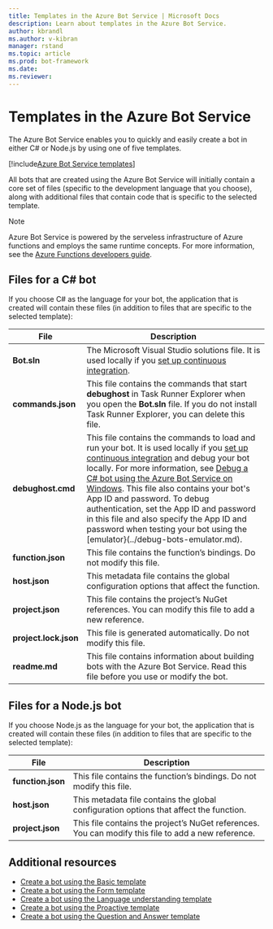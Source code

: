 ```yaml
---
title: Templates in the Azure Bot Service | Microsoft Docs
description: Learn about templates in the Azure Bot Service.
author: kbrandl
ms.author: v-kibran
manager: rstand
ms.topic: article
ms.prod: bot-framework
ms.date: 
ms.reviewer: 
---
```


# Templates in the Azure Bot Service

The Azure Bot Service enables you to quickly and easily create a bot in either C# or Node.js by using one of five templates. 

[!include[Azure Bot Service templates](../includes/snippet-abs-templates.md)] 

All bots that are created using the Azure Bot Service will initially contain a core set of files (specific to the development language that you choose), along with additional files that contain code that is specific to the selected template.

> [!NOTE]
> Azure Bot Service is powered by the serveless infrastructure of Azure functions and employs the same runtime concepts. 
> For more information, see the <a href="https://azure.microsoft.com/en-us/documentation/articles/functions-reference/" target="_blank">Azure Functions developers guide</a>.

## Files for a C# bot

If you choose C# as the language for your bot, the application that is created will contain these files (in addition to files that are specific to the selected template):

| File | Description |
|----|----|
| **Bot.sln** | The Microsoft Visual Studio solutions file. It is used locally if you [set up continuous integration](azure-bot-service-continuous-integration.md). |
| **commands.json** | This file contains the commands that start **debughost** in Task Runner Explorer when you open the **Bot.sln** file. If you do not install Task Runner Explorer, you can delete this file. |
| **debughost.cmd** | This file contains the commands to load and run your bot. It is used locally if you [set up continuous integration](azure-bot-service-continuous-integration.md) and debug your bot locally. For more information, see [Debug a C# bot using the Azure Bot Service on Windows](azure-bot-service-debug-bot.md#debug-csharp). This file also contains your bot's App ID and password. To debug authentication, set the App ID and password in this file and also specify the App ID and password when testing your bot using the [emulator}(../debug-bots-emulator.md). |
| **function.json** | This file contains the function’s bindings. Do not modify this file. |
| **host.json** | This metadata file contains the global configuration options that affect the function. |
| **project.json** | This file contains the project’s NuGet references. You can modify this file to add a new reference. |
| **project.lock.json** | This file is generated automatically. Do not modify this file. |
| **readme.md** | This file contains information about building bots with the Azure Bot Service. Read this file before you use or modify the bot. |

## Files for a Node.js bot

If you choose Node.js as the language for your bot, the application that is created will contain these files (in addition to files that are specific to the selected template):

| File | Description |
|----|----|
| **function.json** | This file contains the function’s bindings. Do not modify this file. |
| **host.json** | This metadata file contains the global configuration options that affect the function. |
| **project.json** | This file contains the project’s NuGet references. You can modify this file to add a new reference. |

## Additional resources

- [Create a bot using the Basic template](azure-bot-service-template-basic.md)
- [Create a bot using the Form template](azure-bot-service-template-form.md)
- [Create a bot using the Language understanding template](azure-bot-service-template-language-understanding.md)
- [Create a bot using the Proactive template](azure-bot-service-template-proactive.md)
- [Create a bot using the Question and Answer template](azure-bot-service-template-question-and-answer.md)
